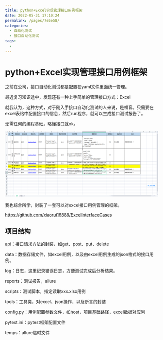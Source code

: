 ```yaml
---
title: python+Excel实现管理接口用例框架
date: 2022-05-31 17:10:24
permalink: /pages/7e5e58/
categories:
  - 自动化测试
  - 接口自动化测试
tags:
  - 
---
```

# python+Excel实现管理接口用例框架

之前在公司，接口自动化测试都是配置在yaml文件里面统一管理。

最近复习知识途中，发现还有一种上手简单的管理接口方式：Excel

就我认为，这种方式，对于刚入手接口自动化测试的人来说，是福音。只需要在excel表格中配置接口的信息，然后run程序，就可以生成接口测试报告了。

无需任何的编程基础。略懂接口就ok。

![image-20220531171538414](../../.vuepress/public/img/blog/image-20220531171538414.png)

我也综合所学，封装了一套可以对excel接口用例管理的框架。

https://github.com/xiaorui16888/ExcelInterfaceCases

## 项目结构

api：接口请求方法的封装，如get、post、put、delete

data：数据存储文件，如excel用例，以及由excel用例生成的json格式的接口用例。

log：日志，这里记录错误日志，方便测试完成后分析结果。

reports：测试报告，allure

scripts：测试脚本，指定读取xxx.xlsx用例

tools：工具类，对excel、json操作，以及断言的封装

config.py：用例配置参数文件，如host，项目基础路径，excel数据对应列

pytest.ini：pytest框架配置文件

temps：allure临时文件